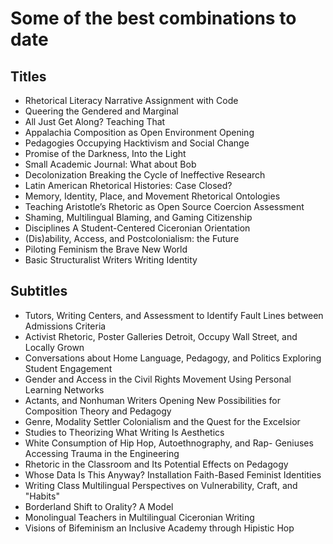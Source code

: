 # Some of the best combinations to date

## Titles
- Rhetorical Literacy Narrative Assignment with Code
- Queering the Gendered and Marginal
- All Just Get Along? Teaching That
- Appalachia Composition as Open Environment Opening
- Pedagogies Occupying Hacktivism and Social Change
- Promise of the Darkness, Into the Light
- Small Academic Journal: What about Bob
- Decolonization Breaking the Cycle of Ineffective Research
- Latin American Rhetorical Histories: Case Closed?
- Memory, Identity, Place, and Movement Rhetorical Ontologies
- Teaching Aristotle’s Rhetoric as Open Source Coercion Assessment
- Shaming, Multilingual Blaming, and Gaming Citizenship
- Disciplines A Student-Centered Ciceronian Orientation
- (Dis)ability, Access, and Postcolonialism: the Future
- Piloting Feminism the Brave New World
- Basic Structuralist Writers Writing Identity

## Subtitles
- Tutors, Writing Centers, and Assessment to Identify Fault Lines between Admissions Criteria
- Activist Rhetoric, Poster Galleries Detroit, Occupy Wall Street, and Locally Grown
- Conversations about Home Language, Pedagogy, and Politics Exploring Student Engagement
- Gender and Access in the Civil Rights Movement Using Personal Learning Networks
- Actants, and Nonhuman Writers Opening New Possibilities for Composition Theory and Pedagogy
- Genre, Modality Settler Colonialism and the Quest for the Excelsior
- Studies to Theorizing What Writing Is Aesthetics
- White Consumption of Hip Hop, Autoethnography, and Rap- Geniuses Accessing Trauma in the Engineering
- Rhetoric in the Classroom and Its Potential Effects on Pedagogy
- Whose Data Is This Anyway? Installation Faith-Based Feminist Identities
- Writing Class Multilingual Perspectives on Vulnerability, Craft, and "Habits"
- Borderland Shift to Orality? A Model
- Monolingual Teachers in Multilingual Ciceronian Writing
- Visions of Bifeminism an Inclusive Academy through Hipistic Hop
